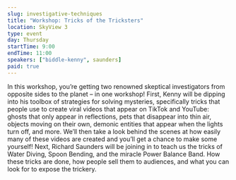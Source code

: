 ```yaml
---
slug: investigative-techniques
title: "Workshop: Tricks of the Tricksters"
location: SkyView 3
type: event
day: Thursday
startTime: 9:00
endTime: 11:00
speakers: ["biddle-kenny", saunders]
paid: true
---
```


In this workshop, you’re getting two renowned skeptical investigators from opposite sides to the planet – in one workshop! First, Kenny will be dipping into his toolbox of strategies for solving mysteries, specifically tricks that people use to create viral videos that appear on TikTok and YouTube: ghosts that only appear in reflections, pets that disappear into thin air, objects moving on their own, demonic entities that appear when the lights turn off, and more. We’ll then take a look behind the scenes at how easily many of these videos are created and you’ll get a chance to make some yourself! Next, Richard Saunders will be joining in to teach us the tricks of Water Diving, Spoon Bending, and the miracle Power Balance Band. How these tricks are done, how people sell them to audiences, and what you can look for to expose the trickery.
